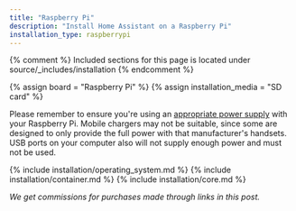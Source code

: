 ```yaml
---
title: "Raspberry Pi"
description: "Install Home Assistant on a Raspberry Pi"
installation_type: raspberrypi
---
```

{% comment %}
Included sections for this page is located under source/_includes/installation
{% endcomment %}

{% assign board = "Raspberry Pi" %}
{% assign installation_media = "SD card" %}

<div class='note warning'>

Please remember to ensure you're using an [appropriate power supply](https://www.raspberrypi.org/documentation/faqs/#pi-power) with your Raspberry Pi. Mobile chargers may not be suitable, since some are designed to only provide the full power with that manufacturer's handsets. USB ports on your computer also will not supply enough power and must not be used.

</div>

{% include installation/operating_system.md %}
{% include installation/container.md %}
{% include installation/core.md %}

_We get commissions for purchases made through links in this post._
